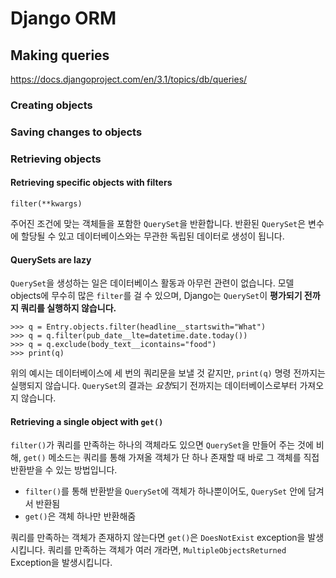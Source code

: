 # Django ORM

## Making queries

https://docs.djangoproject.com/en/3.1/topics/db/queries/

### Creating objects

### Saving changes to objects

### Retrieving objects

#### Retrieving specific objects with filters

`filter(**kwargs)`

주어진 조건에 맞는 객체들을 포함한 `QuerySet`을 반환합니다. 반환된 `QuerySet`은 변수에 할당될 수 있고 데이터베이스와는 무관한 독립된 데이터로 생성이 됩니다.

#### QuerySets are lazy

`QuerySet`을 생성하는 일은 데이터베이스 활동과 아무런 관련이 없습니다. 모델 objects에 무수히 많은 `filter`를 걸 수 있으며, Django는 `QuerySet`이 **평가되기 전까지 쿼리를 실행하지 않습니다.**

```shell
>>> q = Entry.objects.filter(headline__startswith="What")
>>> q = q.filter(pub_date__lte=datetime.date.today())
>>> q = q.exclude(body_text__icontains="food")
>>> print(q)
```

위의 예시는 데이터베이스에 세 번의 쿼리문을 보낼 것 같지만, `print(q)` 명령 전까지는 실행되지 않습니다. `QuerySet`의 결과는 *요청*되기 전까지는 데이터베이스로부터 가져오지 않습니다.

#### Retrieving a single object with `get()`

`filter()`가 쿼리를 만족하는 하나의 객체라도 있으면 `QuerySet`을 만들어 주는 것에 비해, `get()` 메소드는 쿼리를 통해 가져올 객체가 단 하나 존재할 때 바로 그 객체를 직접 반환받을 수 있는 방법입니다.

- `filter()`를 통해 반환받을 `QuerySet`에 객체가 하나뿐이어도, `QuerySet` 안에 담겨서 반환됨
- `get()`은 객체 하나만 반환해줌

쿼리를 만족하는 객체가 존재하지 않는다면 `get()`은 `DoesNotExist` exception을 발생시킵니다. 쿼리를 만족하는 객체가 여러 개라면, `MultipleObjectsReturned` Exception을 발생시킵니다.
